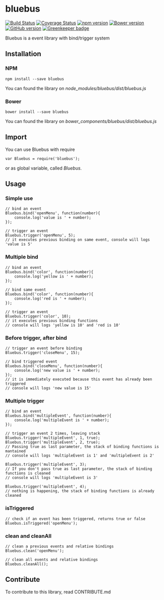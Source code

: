 # bluebus

[![Build Status](https://travis-ci.org/D-Mobilelab/bluebus.svg?branch=master&v=2)](https://travis-ci.org/D-Mobilelab/bluebus)
[![Coverage Status](https://coveralls.io/repos/github/D-Mobilelab/bluebus/badge.svg?branch=master&v=1)](https://coveralls.io/github/D-Mobilelab/bluebus?branch=master)
[![npm version](https://badge.fury.io/js/bluebus.svg)](https://badge.fury.io/js/bluebus)
[![Bower version](https://badge.fury.io/bo/bluebus.svg)](https://badge.fury.io/bo/bluebus)
[![GitHub version](https://badge.fury.io/gh/D-Mobilelab%2Fbluebus.svg)](https://badge.fury.io/gh/D-Mobilelab%2Fbluebus) [![Greenkeeper badge](https://badges.greenkeeper.io/D-Mobilelab/bluebus.svg)](https://greenkeeper.io/)

Bluebus is a event library with bind/trigger system

## Installation

### NPM

    npm install --save bluebus

You can found the library on <i>node_modules/bluebus/dist/bluebus.js</i>

### Bower

    bower install --save bluebus

You can found the library on <i>bower_components/bluebus/dist/bluebus.js</i>

## Import

You can use Bluebus with require

    var Bluebus = require('bluebus');

or as global variable, called <i>Bluebus</i>.

## Usage

### Simple use

    // bind an event
    Bluebus.bind('openMenu', function(number){
        console.log('value is ' + number);
    });

    // trigger an event
    Bluebus.trigger('openMenu', 5);
    // it executes previous binding on same event, console will logs 'value is 5'

### Multiple bind

    // bind an event
    Bluebus.bind('color', function(number){
        console.log('yellow is ' + number);
    });

    // bind same event
    Bluebus.bind('color', function(number){
        console.log('red is ' + number);
    });

    // trigger an event
    Bluebus.trigger('color', 10);
    // it executes previous binding functions
    // console will logs 'yellow is 10' and 'red is 10'

### Before trigger, after bind

    // trigger an event before binding
    Bluebus.trigger('closeMenu', 15);

    // bind triggered event 
    Bluebus.bind('closeMenu', function(number){
        console.log('new value is ' + number);
    });
    // it is immediately executed because this event has already been triggered
    // console will logs 'new value is 15'

### Multiple trigger

    // bind an event
    Bluebus.bind('multipleEvent', function(number){
        console.log('multipleEvent is ' + number);
    });

    // trigger an event 2 times, leaving stack
    Bluebus.trigger('multipleEvent', 1, true);
    Bluebus.trigger('multipleEvent', 2, true);
    // Passing true as last parameter, the stack of binding functions is mantained
    // console will logs 'multipleEvent is 1' and 'multipleEvent is 2'

    Bluebus.trigger('multipleEvent', 3);
    // If you don't pass true as last parameter, the stack of binding functions is cleaned
    // console will logs 'multipleEvent is 3'

    Bluebus.trigger('multipleEvent', 4);
    // nothing is happening, the stack of binding functions is already cleaned
    
### isTriggered

    // check if an event has been triggered, returns true or false
    Bluebus.isTriggered('openMenu');

### clean and cleanAll

    // clean a previous events and relative bindings
    Bluebus.clean('openMenu');

    // clean all events and relative bindings
    Bluebus.cleanAll();

## Contribute

To contribute to this library, read CONTRIBUTE.md
